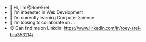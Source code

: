 - 👋 Hi, I’m @RoeyErel
- 👀 I’m interested in Web Development
- 🌱 I’m currently learning Computer Science
- 💞️ I’m looking to collaborate on ...
- 📫 Can find me on Linkdin: https://www.linkedin.com/in/roey-erel-baa353214/

<!---
RoeyErel/RoeyErel is a ✨ special ✨ repository because its `README.md` (this file) appears on your GitHub profile.
You can click the Preview link to take a look at your changes.
--->
